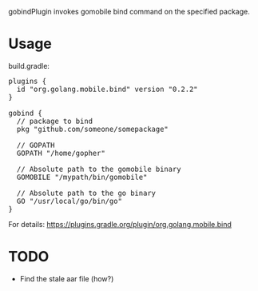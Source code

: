 gobindPlugin invokes gomobile bind command on the specified package.

# Usage

build.gradle:
<pre>
plugins {
  id "org.golang.mobile.bind" version "0.2.2"
}

gobind {
  // package to bind
  pkg "github.com/someone/somepackage"

  // GOPATH
  GOPATH "/home/gopher"

  // Absolute path to the gomobile binary
  GOMOBILE "/mypath/bin/gomobile"

  // Absolute path to the go binary
  GO "/usr/local/go/bin/go"
}
</pre>

For details:
https://plugins.gradle.org/plugin/org.golang.mobile.bind

# TODO

* Find the stale aar file (how?)
